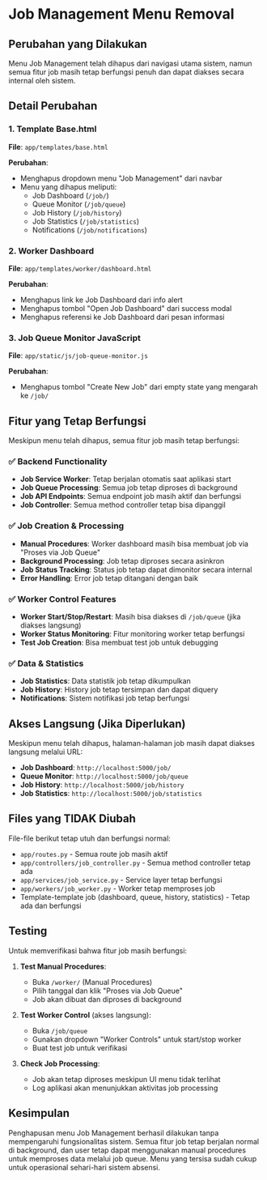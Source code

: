 # Job Management Menu Removal

## Perubahan yang Dilakukan

Menu Job Management telah dihapus dari navigasi utama sistem, namun semua fitur job masih tetap berfungsi penuh dan dapat diakses secara internal oleh sistem.

## Detail Perubahan

### 1. Template Base.html
**File**: `app/templates/base.html`

**Perubahan**:
- Menghapus dropdown menu "Job Management" dari navbar
- Menu yang dihapus meliputi:
  - Job Dashboard (`/job/`)
  - Queue Monitor (`/job/queue`)
  - Job History (`/job/history`)
  - Job Statistics (`/job/statistics`)
  - Notifications (`/job/notifications`)

### 2. Worker Dashboard
**File**: `app/templates/worker/dashboard.html`

**Perubahan**:
- Menghapus link ke Job Dashboard dari info alert
- Menghapus tombol "Open Job Dashboard" dari success modal
- Menghapus referensi ke Job Dashboard dari pesan informasi

### 3. Job Queue Monitor JavaScript
**File**: `app/static/js/job-queue-monitor.js`

**Perubahan**:
- Menghapus tombol "Create New Job" dari empty state yang mengarah ke `/job/`

## Fitur yang Tetap Berfungsi

Meskipun menu telah dihapus, semua fitur job masih tetap berfungsi:

### ✅ Backend Functionality
- **Job Service Worker**: Tetap berjalan otomatis saat aplikasi start
- **Job Queue Processing**: Semua job tetap diproses di background
- **Job API Endpoints**: Semua endpoint job masih aktif dan berfungsi
- **Job Controller**: Semua method controller tetap bisa dipanggil

### ✅ Job Creation & Processing
- **Manual Procedures**: Worker dashboard masih bisa membuat job via "Proses via Job Queue"
- **Background Processing**: Job tetap diproses secara asinkron
- **Job Status Tracking**: Status job tetap dapat dimonitor secara internal
- **Error Handling**: Error job tetap ditangani dengan baik

### ✅ Worker Control Features
- **Worker Start/Stop/Restart**: Masih bisa diakses di `/job/queue` (jika diakses langsung)
- **Worker Status Monitoring**: Fitur monitoring worker tetap berfungsi
- **Test Job Creation**: Bisa membuat test job untuk debugging

### ✅ Data & Statistics
- **Job Statistics**: Data statistik job tetap dikumpulkan
- **Job History**: History job tetap tersimpan dan dapat diquery
- **Notifications**: Sistem notifikasi job tetap berfungsi

## Akses Langsung (Jika Diperlukan)

Meskipun menu telah dihapus, halaman-halaman job masih dapat diakses langsung melalui URL:

- **Job Dashboard**: `http://localhost:5000/job/`
- **Queue Monitor**: `http://localhost:5000/job/queue`
- **Job History**: `http://localhost:5000/job/history`
- **Job Statistics**: `http://localhost:5000/job/statistics`

## Files yang TIDAK Diubah

File-file berikut tetap utuh dan berfungsi normal:
- `app/routes.py` - Semua route job masih aktif
- `app/controllers/job_controller.py` - Semua method controller tetap ada
- `app/services/job_service.py` - Service layer tetap berfungsi
- `app/workers/job_worker.py` - Worker tetap memproses job
- Template-template job (dashboard, queue, history, statistics) - Tetap ada dan berfungsi

## Testing

Untuk memverifikasi bahwa fitur job masih berfungsi:

1. **Test Manual Procedures**:
   - Buka `/worker/` (Manual Procedures)
   - Pilih tanggal dan klik "Proses via Job Queue"
   - Job akan dibuat dan diproses di background

2. **Test Worker Control** (akses langsung):
   - Buka `/job/queue`
   - Gunakan dropdown "Worker Controls" untuk start/stop worker
   - Buat test job untuk verifikasi

3. **Check Job Processing**:
   - Job akan tetap diproses meskipun UI menu tidak terlihat
   - Log aplikasi akan menunjukkan aktivitas job processing

## Kesimpulan

Penghapusan menu Job Management berhasil dilakukan tanpa mempengaruhi fungsionalitas sistem. Semua fitur job tetap berjalan normal di background, dan user tetap dapat menggunakan manual procedures untuk memproses data melalui job queue. Menu yang tersisa sudah cukup untuk operasional sehari-hari sistem absensi.